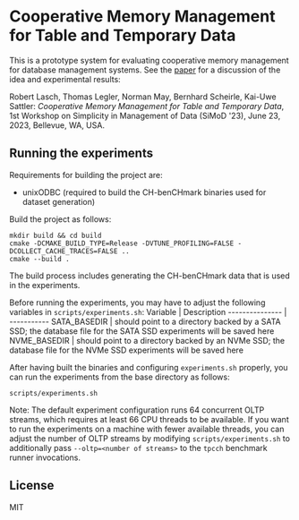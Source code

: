 # Cooperative Memory Management for Table and Temporary Data

This is a prototype system for evaluating cooperative memory management for database management systems.
See the [paper](paper/p9-lasch.pdf) for a discussion of the idea and experimental results:

Robert Lasch, Thomas Legler, Norman May, Bernhard Scheirle, Kai-Uwe Sattler: *Cooperative Memory Management for Table and Temporary Data*, 1st Workshop on Simplicity in Management of Data (SiMoD '23), June 23, 2023, Bellevue, WA, USA.

## Running the experiments
Requirements for building the project are:
* unixODBC (required to build the CH-benCHmark binaries used for dataset generation)

Build the project as follows:
```
mkdir build && cd build
cmake -DCMAKE_BUILD_TYPE=Release -DVTUNE_PROFILING=FALSE -DCOLLECT_CACHE_TRACES=FALSE ..
cmake --build .
```

The build process includes generating the CH-benCHmark data that is used in the experiments.

Before running the experiments, you may have to adjust the following variables in ``scripts/experiments.sh``:
Variable        | Description
--------------- | -----------
SATA_BASEDIR    | should point to a directory backed by a SATA SSD; the database file for the SATA SSD experiments will be saved here
NVME_BASEDIR    | should point to a directory backed by an NVMe SSD; the database file for the NVMe SSD experiments will be saved here

After having built the binaries and configuring ``experiments.sh`` properly, you can run the experiments from the base directory as follows:
```
scripts/experiments.sh
```

Note: The default experiment configuration runs 64 concurrent OLTP streams, which requires at least 66 CPU threads to be available.
If you want to run the experiments on a machine with fewer available threads, you can adjust the number of OLTP streams by modifying ``scripts/experiments.sh`` to additionally pass ``--oltp=<number of streams>`` to the ``tpcch`` benchmark runner invocations.

## License

MIT
